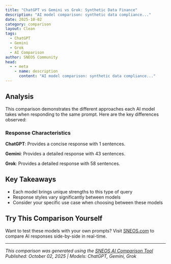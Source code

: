 ```yaml
---
title: "ChatGPT vs Gemini vs Grok: Synthetic Data Finance"
description: "AI model comparison: synthetic data compliance..."
date: 2025-10-02
category: comparison
layout: Clean
tags:
  - ChatGPT
  - Gemini
  - Grok
  - AI Comparison
author: SNEOS Community
head:
  - - meta
    - name: description
      content: "AI model comparison: synthetic data compliance..."
---
```


<ChatComparison
  title="ChatGPT vs Gemini vs Grok: Synthetic Data Finance"
  prompt="synthetic data compliance"
  :responses='{
    "ChatGPT": "Error calling OpenAI API.",
    "Gemini": "Synthetic data offers a promising avenue for addressing compliance concerns related to data privacy and security. Here\u0027s a breakdown of how it helps and key considerations:\n\n**How Synthetic Data Addresses Compliance:**\n\n*   **Privacy Preservation:** Synthetic data is generated without directly using real-world data, thus reducing the risk of exposing sensitive information. Properly generated synthetic data doesn\u0027t contain Personally Identifiable Information (PII).\n*   **Anonymization Alternative:** Traditional anonymization techniques (e.g., masking, pseudonymization) can sometimes degrade data utility or be reversible. Synthetic data offers a potentially more effective approach to achieving data privacy while preserving analytical value.\n*   **Compliance with Regulations:** Synthetic data can help organizations comply with various data privacy regulations, including:\n    *   **GDPR (General Data Protection Regulation):** By not containing personal data, synthetic data falls outside the scope of GDPR. This allows for broader data sharing and usage.\n    *   **CCPA (California Consumer Privacy Act):** Similar to GDPR, synthetic data avoids the restrictions imposed by CCPA on personal information.\n    *   **HIPAA (Health Insurance Portability and Accountability Act):** Synthetic data can be used in healthcare research and development without violating HIPAA\u0027s stringent privacy rules.\n    *   **Other industry-specific regulations:** Similar benefits apply to other regulations that restrict the use or sharing of sensitive data.\n*   **Reduced Risk of Data Breaches:** Because synthetic data isn\u0027t real, a data breach involving synthetic data doesn\u0027t expose individuals to privacy risks.\n*   **Enabling Data Sharing and Collaboration:** Synthetic data facilitates data sharing and collaboration both internally and externally, without the privacy concerns associated with real data. This is particularly valuable for:\n    *   **Training machine learning models:** Synthetic data can be used to train ML models when access to real data is limited or prohibited due to privacy restrictions.\n    *   **Testing software and algorithms:** Synthetic data provides a safe and controlled environment for testing applications and algorithms without risking data breaches or compliance violations.\n    *   **Research and development:** Researchers can use synthetic data to conduct studies and explore new ideas without needing to obtain consent from individuals.\n\n**Key Considerations for Synthetic Data and Compliance:**\n\n*   **Utility and Fidelity:** The synthetic data must accurately reflect the statistical properties and relationships present in the real data. If the synthetic data is not representative, it will not be useful for its intended purpose (e.g., training a model, testing an algorithm).  Metrics to assess the similarity and utility of synthetic data are crucial.\n*   **Generation Methods:** The method used to generate the synthetic data is critical. Techniques should be carefully chosen and implemented to ensure privacy protection and data utility. Common techniques include:\n    *   **Statistical modeling:** Fit statistical models to real data and then sample from those models to create synthetic data.\n    *   **Generative adversarial networks (GANs):** Train GANs to generate synthetic data that resembles real data.\n    *   **Variational autoencoders (VAEs):** Another type of neural network that can be used for generating synthetic data.\n    *   **Differential privacy:**  Introduce noise into the data generation process to ensure that no individual\u0027s information can be inferred from the synthetic data.\n*   **Privacy Risk Assessment:** Even with synthetic data, it\u0027s important to conduct a privacy risk assessment to identify and mitigate potential risks.  Consider the possibility of \u0022membership inference\u0022 attacks (determining if a specific record was used to create the synthetic data) and other potential privacy breaches.\n*   **Transparency and Auditability:** Maintain transparency about the synthetic data generation process. Document the methods used, the parameters set, and the steps taken to ensure privacy. This facilitates auditing and helps demonstrate compliance.\n*   **Data Governance:** Implement a data governance framework that defines policies and procedures for the creation, use, and sharing of synthetic data. This includes guidelines for data quality, privacy, and security.\n*   **Legal and Regulatory Guidance:** Stay up-to-date on the latest legal and regulatory guidance regarding synthetic data.  Interpretations of regulations may evolve, so it\u0027s essential to seek expert advice.\n*   **Specific Use Case Requirements:** The choice of synthetic data generation method and the level of privacy protection required will depend on the specific use case. For example, training a highly sensitive machine learning model may require stronger privacy guarantees than testing a simple algorithm.\n*   **Re-Identification Risk:** Although designed to be privacy-preserving, careful consideration must be given to avoid scenarios where synthetic data, when combined with other available data, could lead to the re-identification of individuals.\n\n**In Summary:**\n\nSynthetic data provides a powerful tool for navigating complex data privacy regulations and enabling data-driven innovation. However, it\u0027s crucial to approach synthetic data generation with care, using appropriate techniques, implementing robust data governance, and continuously monitoring for privacy risks. When done correctly, synthetic data can unlock new opportunities for data sharing, collaboration, and analysis while maintaining a strong commitment to data privacy and compliance.\n",
    "Grok": "Synthetic data compliance refers to the adherence of synthetic data\u2014artificially generated data that mimics the characteristics of real data without containing personally identifiable information (PII)\u2014to relevant laws, regulations, and ethical standards. Synthetic data is often used in areas such as machine learning, testing, and research to protect privacy and reduce the risks associated with handling sensitive or personal information. However, ensuring compliance when using synthetic data is critical to avoid legal, ethical, and operational issues.\n\nHere are key aspects of synthetic data compliance:\n\n### 1. **Privacy Regulations and Laws**\nSynthetic data is often created to avoid the constraints of privacy laws like the General Data Protection Regulation (GDPR) in the EU, the California Consumer Privacy Act (CCPA) in the US, or other regional data protection regulations. However, compliance must still be ensured by verifying that:\n   - **No Re-Identification Risk**: Even though synthetic data is artificial, there is a risk that it could be used to re-identify individuals if it is not properly anonymized or if it correlates too closely with real datasets. Compliance requires ensuring that synthetic data cannot be reverse-engineered to reveal personal information.\n   - **Legal Basis for Use**: If synthetic data is derived from real data, organizations must ensure they have the legal right to use the original data for this purpose, including obtaining necessary consents or adhering to data minimization principles.\n   - **Transparency**: Under regulations like GDPR, organizations may still need to inform individuals or regulators about the use of synthetic data if it impacts them indirectly (e.g., in automated decision-making systems).\n\n### 2. **Data Quality and Bias Mitigation**\n   - Synthetic data must be representative of the real-world scenarios it is intended to simulate to avoid introducing biases into models or systems. Non-compliance with fairness and accountability principles (e.g., under AI ethics guidelines) can occur if synthetic data reinforces existing biases or inaccuracies.\n   - Regular audits and validation processes should be in place to ensure the synthetic data does not lead to discriminatory outcomes.\n\n### 3. **Ethical Considerations**\n   - Even if synthetic data is compliant with privacy laws, ethical concerns may arise. For instance, if synthetic data is used to simulate sensitive scenarios (e.g., health conditions or marginalized groups), it must be handled with care to avoid stereotyping or harm.\n   - Ethical guidelines or frameworks, such as those provided by the IEEE or OECD for AI and data use, should be followed to ensure responsible practices.\n\n### 4. **Industry-Specific Compliance**\n   - Certain industries, such as healthcare (HIPAA in the US) or finance (PCI DSS), have specific regulations about data usage, even for synthetic data. For instance:\n     - In healthcare, synthetic patient data must not inadvertently expose real patient information and must comply with de-identification standards.\n     - In finance, synthetic transaction data must adhere to anti-money laundering (AML) and fraud prevention guidelines.\n   - Organizations must align their synthetic data practices with these sector-specific rules.\n\n### 5. **Intellectual Property and Data Ownership**\n   - If synthetic data is generated from proprietary datasets, compliance with intellectual property laws and data ownership agreements is necessary. Organizations must ensure they have the right to create and use synthetic data derived from licensed or third-party data sources.\n\n### 6. **Security Standards**\n   - Synthetic data should be protected against unauthorized access or misuse, especially if it is used in testing environments where security controls might be lax. Compliance with cybersecurity frameworks like ISO 27001 or NIST can help safeguard synthetic data.\n\n### 7. **Validation and Documentation**\n   - Organizations should maintain detailed documentation of how synthetic data is generated, including the algorithms, models, and source data used. This is important for audits and demonstrating compliance with regulations.\n   - Validation processes should confirm that synthetic data serves its intended purpose without violating privacy or ethical standards.\n\n### Tools and Techniques for Compliance\n   - **Differential Privacy**: A technique to ensure that synthetic data does not reveal information about individuals, even statistically.\n   - **Data Anonymization**: Removing or obfuscating any identifiable elements during synthetic data creation.\n   - **Synthetic Data Generators**: Tools like SDV (Synthetic Data Vault), DataSynthesizer, or commercial platforms often include compliance features to align with privacy standards.\n\n### Challenges in Synthetic Data Compliance\n   - **Regulatory Ambiguity**: Not all regulations explicitly address synthetic data, leading to uncertainty in interpretation.\n   - **Risk of Overfitting**: If synthetic data is too similar to real data, privacy breaches may still occur.\n   - **Resource Constraints**: Small organizations may lack the tools or expertise to ensure compliance when generating synthetic data.\n\n### Best Practices for Synthetic Data Compliance\n   1. Conduct a Data Protection Impact Assessment (DPIA) to evaluate risks associated with synthetic data.\n   2. Engage legal and compliance experts to align practices with applicable laws.\n   3. Use privacy-preserving techniques like differential privacy during data synthesis.\n   4. Regularly audit and update synthetic data processes to address evolving regulations.\n   5. Train staff on the ethical and legal implications of using synthetic data.\n\nBy addressing these compliance aspects, organizations can leverage the benefits of synthetic data\u2014such as enhanced privacy and scalability\u2014while minimizing risks and ensuring alignment with legal and ethical standards. If you have a specific context or regulation in mind (e.g., GDPR, HIPAA), let me know, and I can dive deeper into that!"
  }'
  published-date="13:13"
/>

## Analysis

This comparison demonstrates the different approaches each AI model takes when responding to the same prompt. Here are the key differences observed:

### Response Characteristics

**ChatGPT**: Provides a concise response with 1 sentences. 

**Gemini**: Provides a detailed response with 43 sentences. 

**Grok**: Provides a detailed response with 58 sentences. 

## Key Takeaways

- Each model brings unique strengths to this type of query
- Response styles vary significantly between models
- Consider your specific use case when choosing between these models

## Try This Comparison Yourself

Want to test these models with your own prompts? Visit [SNEOS.com](https://sneos.com) to compare AI responses side-by-side in real-time.

---

*This comparison was generated using the [SNEOS AI Comparison Tool](https://sneos.com)*
*Published: October 02, 2025 | Models: ChatGPT, Gemini, Grok*
